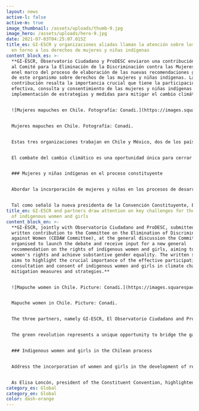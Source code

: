 ```yaml
---
layout: news
active-l: false
active-m: true
image_thumbnail: /assets/uploads/thumb-9.jpg
image_hero: /assets/uploads/hero-9.jpg
date: 2021-07-03T04:25:07.015Z
title_es: GI-ESCR y organizaciones aliadas llaman la atención sobre los desafíos
  en torno a los derechos de mujeres y niñas indígenas
content_block_es: >-
  **GI-ESCR, Observatorio Ciudadano y ProDESC enviaron una contribución conjunta
  al Comité para la Eliminación de la Discriminación contra las Mujeres (CEDAW)
  enel marco del proceso de elaboración de las nuevas recomendaciones generales
  de este organismo sobre derechos de las mujeres y niñas indígenas. La
  contribución resalta la importancia crucial que tiene la participación
  efectiva, consulta y consentimiento de las mujeres y niñas indígenas en la
  implementación de estrategias y medidas para mitigar el cambio climático.**


  ![Mujeres mapuches en Chile. Fotografía: Conadi.](https://images.squarespace-cdn.com/content/v1/5a6e0958f6576ebde0e78c18/1625835508291-CNYKCS9UL3GBOB82CR3P/mujeres_mapuches_conadi.jpg?format=500w)


  Mujeres mapuches en Chile. Fotografía: Conadi.


  Estas tres organizaciones trabajan en Chile y México, dos de los países de América Latina donde los derechos de estos grupos han sido mayormente afectados por las políticas de transición energética y marcos regulatorios que no respetan sus derechos a la tierra, a los recursos naturales y a una participación plena y efectiva en la toma de decisiones. En su documento, las organizaciones destacan que las mujeres y niñas indígenas son agentes clave de cambio social, pues poseen un conocimiento tradicional y experiencia en el uso de los recursos energéticos en sus hogares y comunidades. Sus miradas son esenciales para transformar las desigualdades existentes y combatir el extractivismo.


  El combate del cambio climático es una oportunidad única para cerrar brechas en la protección legal de las mujeres y niñas indígenas, la valoración de su conocimiento tradicional y el rol que juegan en sus comunidades.


  ### Mujeres y niñas indígenas en el proceso constituyente


  Abordar la incorporación de mujeres y niñas en los procesos de desarrollo de energías renovables resulta crucial de cara al proceso constituyente. Su profundización, permite analizar la confluencia del enfoque de género y la democracia ambiental en un contexto más amplio de la protección de la naturaleza.


  Tal como señaló la nueva presidenta de la Convención Constituyente, Elisa Loncon, la nueva constitución debe escribirse por “los derechos de la madre tierra. Por los derechos al agua. Por los derechos de las mujeres. Por los derechos de los niños”. Todos ellos se encuentran íntimamente vinculados desde una perspectiva de sostenibilidad y de derechos humanos, y no pueden considerarse de manera aislada. De este modo, la consagración constitucional de la participación de todas las comunidades, especialmente de mujeres y niñas indígenas, en los procesos de adopción de medidas y estrategias de mitigación del cambio climático, resulta clave para lograr un cambio social profundo como el que Chile aspira”.
title_en: GI-ESCR and partners draw attention on key challenges for the rights
  of indigenous women and girls
content_block_en: >-
  **GI-ESCR, jointly with Observatorio Ciudadano and ProDESC, submitted a joint
  written contribution to the Committee on the Elimination of Discrimination
  against Women (CEDAW Committee), at the general discussion the Committee
  organised to launch the debate and receive input for a new general
  recommendation on the rights of indigenous women and girls, aiming to advance
  women's rights and achieve substantive gender equality. The written submission
  aims to highlight the crucial importance of the effective participation,
  consultation and consent of indigenous women and girls in climate change
  mitigation measures and strategies.**


  ![Mapuche women in Chile. Picture: Conadi.](https://images.squarespace-cdn.com/content/v1/5a6e0958f6576ebde0e78c18/1625835508291-CNYKCS9UL3GBOB82CR3P/mujeres_mapuches_conadi.jpg?format=500w)


  Mapuche women in Chile. Picture: Conadi.


  The three partners, namely GI-ESCR, El Observatorio Ciudadano and ProDESC, made a joint submission as they work in Chile and Mexico, two of the countries in the Latin American region where indigenous women and girls have been most affected by energy transition policies and frameworks that do not respect their rights to land, natural resources and full and effective participation in decision-making processes. It also underscores that indigenous women and girls are key agents of social change, possessing traditional knowledge and expertise on energy resource management in their homes and communities. Their views and perspectives are essential to transform the basis of existing inequalities and to combat extractive and other harmful practices in the production, distribution and use of renewable energy.


  The green revolution represents a unique opportunity to bridge the gaps of legal protection for indigenous women and girls, valuing their traditional knowledge and the role that they play as key agents of social change and in the preservation of natural resources and local ecosystems.


  ### Indigenous women and girls in the Chilean process


  Address the incorporation of women and girls in the development of renewable energy projects is a vital issue amid the Chilean constitutional process. This issue allows examining the confluence of gender approach and environmental democracy in the broader context of protecting nature.


  As Elisa Loncón, president of the Constituent Convention, highlighted, the new Constitution must be written for “the rights of Mother Earth, the water’s rights. Women’s rights. The children’s rights”. All of them are closely related from a sustainability and human rights perspective and cannot be isolated. Thus, the constitutional guaranteeing of the participation of all communities, especially indigenous women and girls, is a crucial element to achieve the profound social change that Chile aspires to.
category_es: Global
category_en: Global
color: dash-orange
---
```

